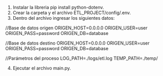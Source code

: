 1. Instalar la libreria pip install python-dotenv.
2. Crear la carpeta y el archivo ETL_PROJECT/config/.env.
3. Dentro del archivo ingresar los siguientes datos:

//Base de datos origen 
ORIGEN_HOST=0.0.0.0
ORIGEN_USER=user
ORIGEN_PASS=password
ORIGEN_DB=database

//Base de datos destino 
ORIGEN_HOST=0.0.0.0
ORIGEN_USER=user
ORIGEN_PASS=password
ORIGEN_DB=database

//Parámetros del proceso
LOG_PATH=./logs/etl.log
TEMP_PATH=./temp/

4. Ejecutar el archivo main.py.


